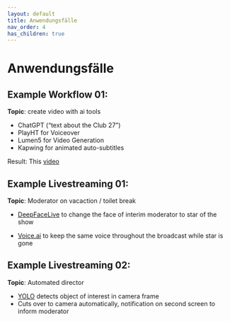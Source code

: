 ```yaml
---
layout: default
title: Anwendungsfälle
nav_order: 4
has_children: true
---
```


# Anwendungsfälle

 
## Example Workflow 01:

**Topic**: create video with ai tools

- ChatGPT (“text about the Club 27”)
- PlayHT for Voiceover
- Lumen5 for Video Generation
- Kapwing for animated auto-subtitles

Result: This [video](https://drive.google.com/file/d/1wKaH0PtCE5S4ZoRpjBaOKbJMx72eJJJU/view?usp=sharing)
 
## Example Livestreaming 01:

**Topic**: Moderator on vacaction / toilet break

- [DeepFaceLive](https://github.com/iperov/DeepFaceLive) to change the face of interim moderator to star of the show

- [Voice.ai](https://voice.ai/?refn=Jason%20Derekis&tracking_id=gX7a1oDVMSv7pgGE0zppks3hly1FiekJ) to keep the same voice throughout the broadcast while star is gone
 
## Example Livestreaming 02:

**Topic**: Automated director

- [YOLO](https://pjreddie.com/darknet/yolo/) detects object of interest in camera frame
- Cuts over to camera automatically, notification on second screen to inform moderator
 
